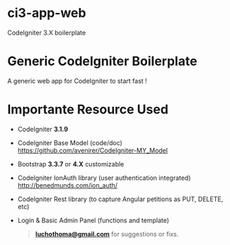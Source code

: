 # ci3-app-web
CodeIgniter 3.X boilerplate
# Generic CodeIgniter Boilerplate
A generic web app for CodeIgniter to start fast !
# Importante Resource Used
 - CodeIgniter **3.1.9**
 - CodeIgniter Base Model (code/doc) https://github.com/avenirer/CodeIgniter-MY_Model
 - Bootstrap **3.3.7** or **4.X** customizable
 - CodeIgniter IonAuth library (user authentication integrated) http://benedmunds.com/ion_auth/
 - CodeIgniter Rest library (to capture Angular petitions as PUT, DELETE, etc)
 - Login & Basic Admin Panel (functions and template)

	>  **luchothoma@gmail.com** for suggestions or fixs.
